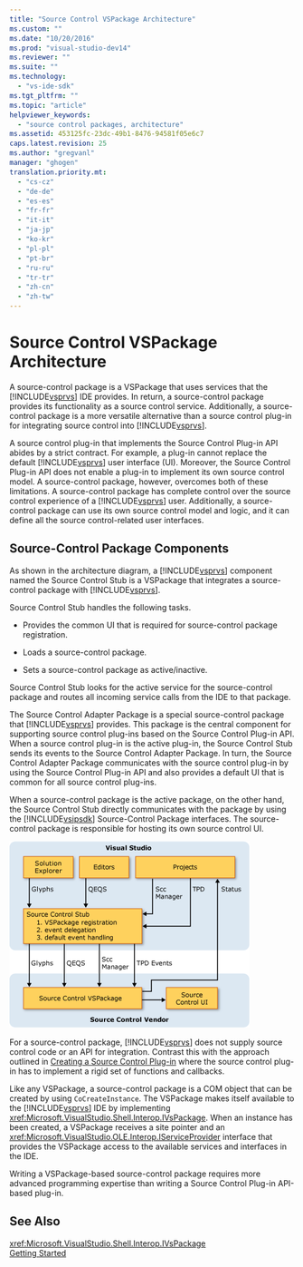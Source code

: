 ```yaml
---
title: "Source Control VSPackage Architecture"
ms.custom: ""
ms.date: "10/20/2016"
ms.prod: "visual-studio-dev14"
ms.reviewer: ""
ms.suite: ""
ms.technology: 
  - "vs-ide-sdk"
ms.tgt_pltfrm: ""
ms.topic: "article"
helpviewer_keywords: 
  - "source control packages, architecture"
ms.assetid: 453125fc-23dc-49b1-8476-94581f05e6c7
caps.latest.revision: 25
ms.author: "gregvanl"
manager: "ghogen"
translation.priority.mt: 
  - "cs-cz"
  - "de-de"
  - "es-es"
  - "fr-fr"
  - "it-it"
  - "ja-jp"
  - "ko-kr"
  - "pl-pl"
  - "pt-br"
  - "ru-ru"
  - "tr-tr"
  - "zh-cn"
  - "zh-tw"
---
```

# Source Control VSPackage Architecture
A source-control package is a VSPackage that uses services that the [!INCLUDE[vsprvs](../code-quality/includes/vsprvs_md.md)] IDE provides. In return, a source-control package provides its functionality as a source control service. Additionally, a source-control package is a more versatile alternative than a source control plug-in for integrating source control into [!INCLUDE[vsprvs](../code-quality/includes/vsprvs_md.md)].  
  
 A source control plug-in that implements the Source Control Plug-in API abides by a strict contract. For example, a plug-in cannot replace the default [!INCLUDE[vsprvs](../code-quality/includes/vsprvs_md.md)] user interface (UI). Moreover, the Source Control Plug-in API does not enable a plug-in to implement its own source control model. A source-control package, however, overcomes both of these limitations. A source-control package has complete control over the source control experience of a [!INCLUDE[vsprvs](../code-quality/includes/vsprvs_md.md)] user. Additionally, a source-control package can use its own source control model and logic, and it can define all the source control-related user interfaces.  
  
## Source-Control Package Components  
 As shown in the architecture diagram, a [!INCLUDE[vsprvs](../code-quality/includes/vsprvs_md.md)] component named the Source Control Stub is a VSPackage that integrates a source-control package with [!INCLUDE[vsprvs](../code-quality/includes/vsprvs_md.md)].  
  
 Source Control Stub handles the following tasks.  
  
-   Provides the common UI that is required for source-control package registration.  
  
-   Loads a source-control package.  
  
-   Sets a source-control package as active/inactive.  
  
 Source Control Stub looks for the active service for the source-control package and routes all incoming service calls from the IDE to that package.  
  
 The Source Control Adapter Package is a special source-control package that [!INCLUDE[vsprvs](../code-quality/includes/vsprvs_md.md)] provides. This package is the central component for supporting source control plug-ins based on the Source Control Plug-in API. When a source control plug-in is the active plug-in, the Source Control Stub sends its events to the Source Control Adapter Package. In turn, the Source Control Adapter Package communicates with the source control plug-in by using the Source Control Plug-in API and also provides a default UI that is common for all source control plug-ins.  
  
 When a source-control package is the active package, on the other hand, the Source Control Stub directly communicates with the package by using the [!INCLUDE[vsipsdk](../extensibility/includes/vsipsdk_md.md)] Source-Control Package interfaces. The source-control package is responsible for hosting its own source control UI.  
  
 ![Source Control Architecture graphic](../extensibility-internals/media/vsipsccarch.gif "VSIPSCCArch")  
  
 For a source-control package, [!INCLUDE[vsprvs](../code-quality/includes/vsprvs_md.md)] does not supply source control code or an API for integration. Contrast this with the approach outlined in [Creating a Source Control Plug-in](../extensibility-internals/creating-a-source-control-plug-in.md) where the source control plug-in has to implement a rigid set of functions and callbacks.  
  
 Like any VSPackage, a source-control package is a COM object that can be created by using `CoCreateInstance`. The VSPackage makes itself available to the [!INCLUDE[vsprvs](../code-quality/includes/vsprvs_md.md)] IDE by implementing <xref:Microsoft.VisualStudio.Shell.Interop.IVsPackage>. When an instance has been created, a VSPackage receives a site pointer and an <xref:Microsoft.VisualStudio.OLE.Interop.IServiceProvider> interface that provides the VSPackage access to the available services and interfaces in the IDE.  
  
 Writing a VSPackage-based source-control package requires more advanced programming expertise than writing a Source Control Plug-in API-based plug-in.  
  
## See Also  
 <xref:Microsoft.VisualStudio.Shell.Interop.IVsPackage>   
 [Getting Started](../extensibility-internals/getting-started-with-source-control-vspackages.md)
